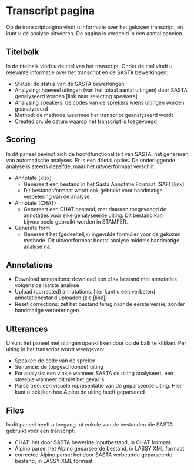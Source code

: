 # Transcript pagina
Op de transcriptpagina vindt u informatie over het gekozen transcript, en kunt u de analyse uitvoeren. De pagina is verdeeld in een aantal panelen.

## Titelbalk
In de titelbalk vindt u de titel van het transcript. Onder de titel vindt u relevante informatie over het transcript en de SASTA bewerkingen:
- Status: de status van de SASTA bewerkingen
- Analysing: hoeveel uitingen (van het totaal aantal uitingen) door SASTA genalyseerd worden [link naar selecting speakers]
- Analysing speakers: de codes van de sprekers wiens uitingen worden geanalyseerd
- Method: de methode waarmee het transcript geanalyseerd wordt
- Created on: de datum waarop het transcript is toegevoegd

## Scoring
In dit paneel bevindt zich de hoofdfunctionaliteit van SASTA: het genereren van automatische analyses.
Er is een drietal opties. De onderliggende analyse is steeds dezelfde, maar het uitvoerformaat verschilt:
- Annotate (xlsx)
	- Genereert een bestand in het Sasta Annotatie Formaat (SAF) [link]
	- Dit bestandsformaat wordt ook gebruikt voor handmatige verbetering van de analyse
- Annotate (CHAT)
	- Genereert een CHAT bestand, met daaraan toegevoegd de annotaties voor elke genalyseerde uiting. Dit bestand kan bijvoorbeeld gebruikt worden in STAMPER.
- Generate form
	- Genereert het (gedeeltelijk) ingevulde formulier voor de gekozen methode. Dit uitvoerformaat bootst analyse middels handmatige analyse na.

## Annotations
- Download annotations: download een `xlsx` bestand met annotaties volgens de laatste analyse
- Upload (corrected) annotations: hier kunt u een verbeterd annotatiebestand uploaden (zie [link])
- Reset corrections: zet het bestand terug naar de eerste versie, zonder handmatige verbeteringen

## Utterances
U kunt het paneel met uitingen openklikken door op de balk te klikken. Per uiting in het transcript wordt weergeven:
- Speaker: de code van de spreker
- Sentence: de (opgeschoonde) uiting
- For analysis: een vinkje wanneer SASTA de uiting analyseert, een streepje wanneer dit niet het geval is
- Parse tree: een visuele representatie van de geparseerde uiting. Hier kunt u bekijken hoe Alpino de uiting heeft geparseerd

## Files
In dit paneel heeft u toegang tot enkele van de bestanden die SASTA gebruikt voor een transcript:
- CHAT: het door SASTA bewerkte inputbestand, in CHAT formaat
- Alpino parse: het Alpino geparseerde bestand, in LASSY XML formaat
- corrected Alpino parse: het door SASTA verbeterde geparseerde bestand, in LASSY XML formaat
